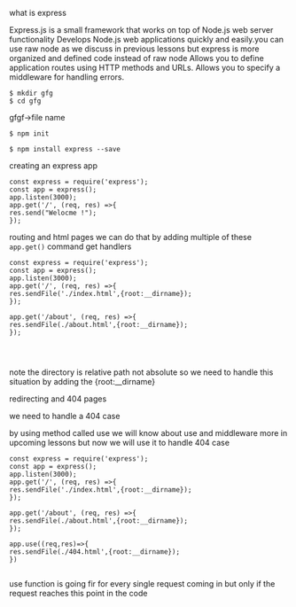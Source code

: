what is express 

Express.js is a small framework that works on top of Node.js web server functionality
Develops Node.js web applications quickly and easily.you can use raw node as we discuss in previous lessons but express is more organized and defined code instead of raw node 
Allows you to define application routes using HTTP methods and URLs.
Allows you to specify a middleware for handling errors. 
```
$ mkdir gfg
$ cd gfg 
```
gfgf->file name

```
$ npm init

```

```
$ npm install express --save
```
creating an express app 
```
const express = require('express');
const app = express();
app.listen(3000);
app.get('/', (req, res) =>{
res.send("Welocme !");
});

```

routing and html pages 
 we can do that by adding multiple of these ```app.get()``` command get 
  handlers 
```
const express = require('express');
const app = express();
app.listen(3000);
app.get('/', (req, res) =>{
res.sendFile('./index.html',{root:__dirname});
});

app.get('/about', (req, res) =>{
res.sendFile(./about.html',{root:__dirname});
});




```
note the directory is relative path not absolute so we need to handle this situation by adding the {root:__dirname}



redirecting and 404 pages 

we need to handle a 404 case 

by using method called use 
we will know about use and middleware more in upcoming lessons 
but now we will use it to handle 404 case 
```
const express = require('express');
const app = express();
app.listen(3000);
app.get('/', (req, res) =>{
res.sendFile('./index.html',{root:__dirname});
});

app.get('/about', (req, res) =>{
res.sendFile(./about.html',{root:__dirname});
});

app.use((req,res)=>{
res.sendFile(./404.html',{root:__dirname});
})


```
use function is going fir for every single request coming in 
but only if the request reaches this point in the code